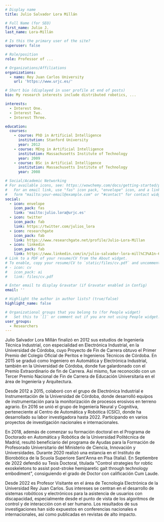 ```yaml
---
# Display name
title: Julio Salvador Lora Millán

# Full Name (for SEO)
first_name: Julio J.
last_name: Lora-Millán

# Is this the primary user of the site?
superuser: false

# Role/position
role: Professor of ...

# Organizations/Affiliations
organizations:
  - name: Rey Juan Carlos University
    url: 'https://www.urjc.es/'

# Short bio (displayed in user profile at end of posts)
bio: My research interests include distributed robotics, ...

interests:
  - Interest One.
  - Interest Two.
  - Interest Three.

education:
  courses:
    - course: PhD in Artificial Intelligence
      institution: Stanford University
      year: 2012
    - course: MEng in Artificial Intelligence
      institution: Massachusetts Institute of Technology
      year: 2009
    - course: BSc in Artificial Intelligence
      institution: Massachusetts Institute of Technology
      year: 2008

# Social/Academic Networking
# For available icons, see: https://wowchemy.com/docs/getting-started/page-builder/#icons
#   For an email link, use "fas" icon pack, "envelope" icon, and a link in the
#   form "mailto:your-email@example.com" or "#contact" for contact widget.
social:
  - icon: envelope
    icon_pack: fas
    link: 'mailto:julio.lora@urjc.es'
  - icon: twitter
    icon_pack: fab
    link: https://twitter.com/julios_lora
  - icon: researchgate
    icon_pack: fab
    link: https://www.researchgate.net/profile/Julio-Lora-Millan
  - icon: linkedin
    icon_pack: fab
    link: https://www.linkedin.com/in/julio-salvador-lora-mill%C3%A1n-62b88221b
# Link to a PDF of your resume/CV from the About widget.
# To enable, copy your resume/CV to `static/files/cv.pdf` and uncomment the lines below.
# - icon: cv
#   icon_pack: ai
#   link: files/cv.pdf

# Enter email to display Gravatar (if Gravatar enabled in Config)
email: ''

# Highlight the author in author lists? (true/false)
highlight_name: false

# Organizational groups that you belong to (for People widget)
#   Set this to `[]` or comment out if you are not using People widget.
user_groups:
  - Researchers
---
```


Julio Salvador Lora Millán finalizó en 2012 sus estudios de Ingeniería Técnica Industrial, con especialidad en Electrónica Industrial, en la Universidad de Córdoba, cuyo Proyecto de Fin de Carrera obtuvo el Primer Premio del Colegio Oficial de Peritos e Ingenieros Técnicos de Córdoba. En 2015 se graduó como Ingeniero en Automática y Electrónica Industrial, también en la Universidad de Córdoba, donde fue galardonado con el Premio Extraordinario de fin de Carrera. Así mismo, fue reconocido con un Tercer Premio Nacional de Fin de Carrera de Educación Universitaria en el área de Ingeniería y Arquitectura.

Desde 2012 a 2015, colaboró con el grupo de Electrónica Industrial e Instrumentación de la Universidad de Córdoba, donde desarrolló equipos de instrumentación para la monitorización de procesos erosivos en terreno agrario. En 2016 se unió el grupo de Ingeniería Neural y Cognitiva, perteneciente al Centro de Automática y Robótica (CSIC), donde ha desarrollado su labor investigadora hasta 2022. Participando en varios proyectos de investigación nacionales e internacionales.

En 2018, además de comenzar su formación doctoral en el Programa de Doctorado en Automática y Robótica de la Universidad Politécnica de Madrid, resultó beneficiario del programa de Ayudas para la Formación de Profesorado Universitario del Ministerio de Ciencia, Innovación y Universidades. Durante 2020 realizó una estancia en el Instituto de Biorobótica de la Scuola Superiore Sant'Anna en Pisa (Italia). En Septiembre de 2022 defendió su Tesis Doctoral, titulada "Control strategies for robtic exoskeletons to assist post-stroke hemiparetic gait through technology embodiment", consiguiendo el grado de Doctor con calificación Cum Laude.

Desde 2022 es Profesor Visitante en el área de Tecnología Electrónica de la Universidad Rey Juan Carlos. Sus intereses se centran en el desarrollo de sistemas robóticos y electrónicos para la asistencia de usuarios con discapacidad, especialmente desde el punto de vista de los algoritmos de control y de interacción con el ser humano. Los resultados de sus investigaciones han sido expuestos en conferencias nacionales e internacionales, así como publicadas en revistas de alto impacto.
